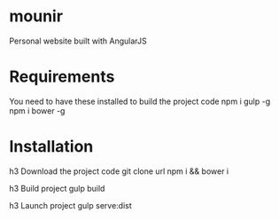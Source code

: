 # mounir
Personal website built with AngularJS

# Requirements
You need to have these installed to build the project
code npm i gulp -g
     npm i bower -g

# Installation
h3 Download the project
code git clone url
      npm i && bower i

h3 Build project
  gulp build

h3 Launch project
  gulp serve:dist 
